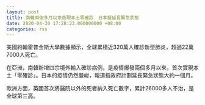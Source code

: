 ```yaml
---
layout: post
title: 南韓兩個多月以來首現本土零確診　日本擬延長緊急狀態
date: 2020-04-30 17:28:23.000000000 +08:00
categories: rss
---
```


美國約翰霍普金斯大學數據顯示，全球累積近320萬人確診新型肺炎，超過22萬7000人死亡。

在亞洲，南韓新增四宗境外輸入確診病例，是疫情爆發兩個多月以來，首次實現本土「零確診」。日本的疫情仍然嚴峻，報道指政府計劃延長緊急狀態大約一個月。

歐洲方面，英國首次將醫院以外的死者納入死亡數字，累計26000多人不治，是全球第三高。
